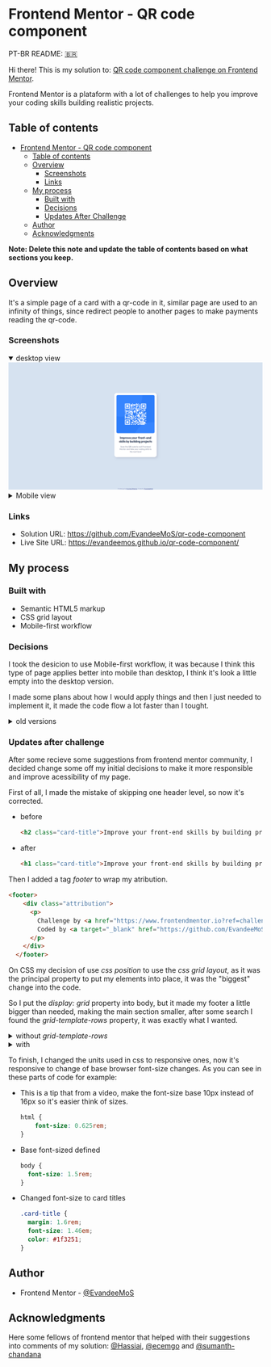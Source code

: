 # Frontend Mentor - QR code component

PT-BR README: [:brazil:](README-pt-br.md)

Hi there! This is my solution to: [QR code component challenge on Frontend Mentor](https://www.frontendmentor.io/challenges/qr-code-component-iux_sIO_H). 

Frontend Mentor is a plataform with a lot of challenges to help you improve your coding skills building realistic projects. 

## Table of contents

- [Frontend Mentor - QR code component](#frontend-mentor---qr-code-component)
  - [Table of contents](#table-of-contents)
  - [Overview](#overview)
    - [Screenshots](#screenshots)
    - [Links](#links)
  - [My process](#my-process)
    - [Built with](#built-with)
    - [Decisions](#decisions)
    - [Updates After Challenge](#updates-after-challenge)
  - [Author](#author)
  - [Acknowledgments](#acknowledgments)

**Note: Delete this note and update the table of contents based on what sections you keep.**

## Overview

It's a simple page of a card with a qr-code in it, similar page are used to an infinity of things, since redirect people to another pages to make payments reading the qr-code.

### Screenshots

<details open>
  <summary>desktop view</summary>
  <img src="./screenshots/desktop-view-screenshot.png">
</details>

<details>
  <summary>Mobile view</summary>
  <img src="./screenshots/mobile-view-screenshot.png">
</details>

### Links

- Solution URL: https://github.com/EvandeeMoS/qr-code-component
- Live Site URL: https://evandeemos.github.io/qr-code-component/

## My process

### Built with

- Semantic HTML5 markup
- CSS grid layout
- Mobile-first workflow

### Decisions


I took the desicion to use Mobile-first workflow, it was because I think this type of page applies better into mobile than desktop, I think it's look a little empty into the desktop version.

I made some plans about how I would apply things and then I just needed to implement it, it made the code flow a lot faster than I tought.

<details>
<summary>old versions</summary>
I made this page using just what I already knew about CSS and HTML, based on that, you will see that I took the decision to use CSS position properties instead of CSS grid or flex layout, why that? Well, how it's just and element on the entire body of the site, I tought that it would fit well, a simple way to put things into place, and how it's just one element, I don't need to worry about breaking the layout.

About the responsible part of the page, well, I didn't needed to make any change into the layout to the desktop version, cause the position propertiers already do the job to put the things on place based on view size.
</details>

### Updates after challenge

After some recieve some suggestions from frontend mentor community, I decided change some off my initial decisions to make it more responsible and improve acessibility of my page.

First of all, I made the mistake of skipping one header level, so now it's corrected.

- before

  ```html
  <h2 class="card-title">Improve your front-end skills by building projects</h2>
  ```

- after

  ```html
  <h1 class="card-title">Improve your front-end skills by building projects</h1>
  ```

Then I added a tag _footer_ to wrap my atribution.

```html
<footer>
    <div class="attribution">
      <p>
        Challenge by <a href="https://www.frontendmentor.io?ref=challenge" target="_blank">Frontend Mentor</a>. 
        Coded by <a target="_blank" href="https://github.com/EvandeeMoS">EvandeeMoS</a>.
      </p>
    </div>
  </footer>
```

On CSS my decision of use _css position_ to use the _css grid layout_, as it was the principal property to put my elements into place, it was the "biggest" change into the code.

So I put the _display: grid_ property into body, but it made my footer a little bigger than needed, making the main section smaller, after some search I found the _grid-template-rows_ property, it was exactly what I wanted.

<details>
  <summary>without <em>grid-template-rows</em></summary>

  ```css
    body {
    min-height: 100vh;

    display: grid;
    place-items: center;

    background-color: #d6e2f0;
    font-family: 'Outfit', sans-serif;

    font-size: 1.5rem;
    }
  ```

  <img src="./screenshots/grid-bug.png" alt="size of footer bigger than necessary, while main section is smaller than expected">
</details>

<details>
  <summary>with</summary>

  ```css
    body {
      min-height: 100vh;

      display: grid;
      grid-template-rows: 1fr auto;
      place-items: center;

      background-color: #d6e2f0;
      font-family: 'Outfit', sans-serif;

      font-size: 1.5rem;
    }
  ```
  
  <img src="./screenshots/grid-correction.png" alt="size of footer and main content exact the same as the design ask">
</details>

To finish, I changed the units used in css to responsive ones, now it's responsive to change of base browser font-size changes. As you can see in these parts of code for example:

- This is a tip that from a video, make the font-size base 10px instead of 16px so it's easier think of sizes.
  ```css
  html {
      font-size: 0.625rem;
  }
  ```

- Base font-sized defined
  ```css
  body {
    font-size: 1.5rem;
  }
  ```

- Changed font-size to card titles
  
  ```css
  .card-title {
    margin: 1.6rem;
    font-size: 1.46em;
    color: #1f3251;
  }
  ```
## Author

- Frontend Mentor - [@EvandeeMoS](https://www.frontendmentor.io/profile/EvandeeMoS)

## Acknowledgments

Here some fellows of frontend mentor that helped with their suggestions into comments of my solution:
[@Hassiai](https://www.frontendmentor.io/profile/Hassiai), [@ecemgo](https://www.frontendmentor.io/profile/ecemgo) and [@sumanth-chandana](https://www.frontendmentor.io/profile/sumanth-chandana)
